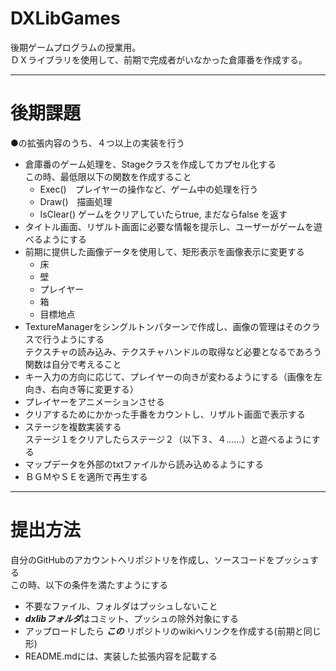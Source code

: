 # DXLibGames
後期ゲームプログラムの授業用。  
ＤＸライブラリを使用して、前期で完成者がいなかった倉庫番を作成する。

---

# 後期課題
●の拡張内容のうち、４つ以上の実装を行う  

- 倉庫番のゲーム処理を、Stageクラスを作成してカプセル化する  
  この時、最低限以下の関数を作成すること
  - Exec()　プレイヤーの操作など、ゲーム中の処理を行う
  - Draw()　描画処理
  - IsClear() ゲームをクリアしていたらtrue, まだならfalse を返す
- タイトル画面、リザルト画面に必要な情報を提示し、ユーザーがゲームを遊べるようにする
- 前期に提供した画像データを使用して、矩形表示を画像表示に変更する  
  - 床
  - 壁
  - プレイヤー
  - 箱
  - 目標地点
- TextureManagerをシングルトンパターンで作成し、画像の管理はそのクラスで行うようにする  
  テクスチャの読み込み、テクスチャハンドルの取得など必要となるであろう関数は自分で考えること
- キー入力の方向に応じて、プレイヤーの向きが変わるようにする（画像を左向き、右向き等に変更する）
- プレイヤーをアニメーションさせる
- クリアするためにかかった手番をカウントし、リザルト画面で表示する
- ステージを複数実装する  
  ステージ１をクリアしたらステージ２（以下３、４……）と遊べるようにする
- マップデータを外部のtxtファイルから読み込めるようにする
- ＢＧＭやＳＥを適所で再生する

---

# 提出方法
自分のGitHubのアカウントへリポジトリを作成し、ソースコードをプッシュする  
この時、以下の条件を満たすようにする
  - 不要なファイル、フォルダはプッシュしないこと
  - ***dxlibフォルダ***はコミット、プッシュの除外対象にする
  - アップロードしたら ***この*** リポジトリのwikiへリンクを作成する(前期と同じ形)
  - README.mdには、実装した拡張内容を記載する  
